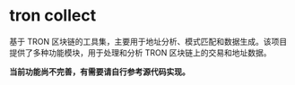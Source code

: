 # tron collect

基于 TRON 区块链的工具集，主要用于地址分析、模式匹配和数据生成。该项目提供了多种功能模块，用于处理和分析 TRON 区块链上的交易和地址数据。

**当前功能尚不完善，有需要请自行参考源代码实现。**